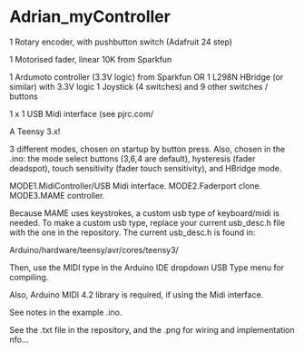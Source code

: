 # Adrian_myController
1 Rotary encoder, with pushbutton switch (Adafruit 24 step)

1 Motorised fader, linear 10K from Sparkfun

1 Ardumoto controller (3.3V logic) from Sparkfun 
OR 
1 L298N HBridge (or similar) with 3.3V logic 
1 Joystick (4 switches) and 9 other switches / buttons

1 x 1 USB Midi interface (see pjrc.com/

A Teensy 3.x!

3 different modes, chosen on startup by button press. Also, chosen in the .ino: the mode select buttons (3,6,4 are default), hysteresis (fader deadspot), touch sensitivity (fader touch sensitivity), and HBridge mode.

MODE1.MidiController/USB Midi interface. 
MODE2.Faderport clone. 
MODE3.MAME controller. 

Because MAME uses keystrokes, a custom usb type of keyboard/midi is needed. To make a custom usb type, replace your current usb_desc.h file with the one in the repository. The current usb_desc.h is found in: 

Arduino/hardware/teensy/avr/cores/teensy3/

Then, use the MIDI type in the Arduino IDE dropdown USB Type menu for compiling.

Also, Arduino MIDI 4.2 library is required, if using the Midi interface.

See notes in the example .ino.

See the .txt file in the repository, and the .png for wiring and implementation nfo…





